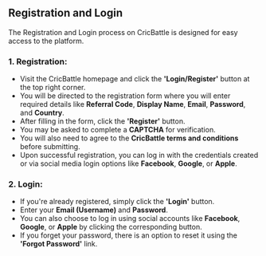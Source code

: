 ## Registration and Login

The Registration and Login process on CricBattle is designed for easy access to the platform.

### 1. Registration:
- Visit the CricBattle homepage and click the **'Login/Register'** button at the top right corner.
- You will be directed to the registration form where you will enter required details like **Referral Code**, **Display Name**, **Email**, **Password**, and **Country**.
- After filling in the form, click the **'Register'** button.
- You may be asked to complete a **CAPTCHA** for verification.
- You will also need to agree to the **CricBattle terms and conditions** before submitting.
- Upon successful registration, you can log in with the credentials created or via social media login options like **Facebook**, **Google**, or **Apple**.

### 2. Login:
- If you're already registered, simply click the **'Login'** button.
- Enter your **Email (Username)** and **Password**.
- You can also choose to log in using social accounts like **Facebook**, **Google**, or **Apple** by clicking the corresponding button.
- If you forget your password, there is an option to reset it using the **'Forgot Password'** link.
